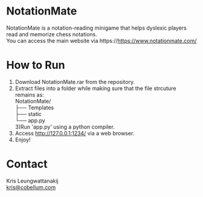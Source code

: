 # NotationMate
NotationMate is a notation-reading minigame that helps dyslexic players read and memorize chess notations. <br/>
You can access the main website via https://https://www.notationmate.com/

# How to Run
1) Download NotationMate.rar from the repository.  
2) Extract files into a folder while making sure that the file strcuture remains as: <br/>
NotationMate/ <br/>
├── Templates <br/>
├── static <br/>
└── app.py <br/>
3)Run 'app.py' using a python compiler.
4) Access http://127.0.0.1:1234/ via a web browser.
5) Enjoy!

# Contact
Kris Leungwattanakij <br/>
kris@cobellum.com
